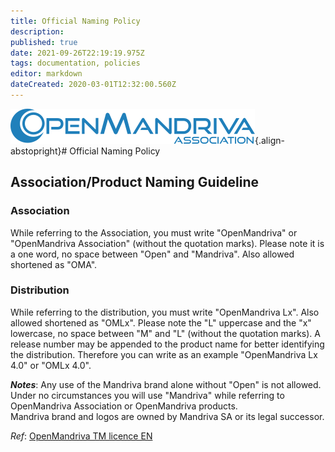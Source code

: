 ```yaml
---
title: Official Naming Policy
description: 
published: true
date: 2021-09-26T22:19:19.975Z
tags: documentation, policies
editor: markdown
dateCreated: 2020-03-01T12:32:00.560Z
---
```


![header-tr-asso.png](/assets/header-tr-asso.png){.align-abstopright}# Official Naming Policy


## Association/Product Naming Guideline
### Association

While referring to the Association, you must write "OpenMandriva" or "OpenMandriva Association" (without the quotation marks).
Please note it is a one word, no space between "Open" and "Mandriva".
Also allowed shortened as "OMA".

### Distribution
While referring to the distribution, you must write "OpenMandriva Lx".
Also allowed shortened as "OMLx". Please note the "L" uppercase and the "x" lowercase, no space between "M" and "L" (without the quotation marks).
A release number may be appended to the product name for better identifying the distribution. Therefore you can write as an example "OpenMandriva Lx 4.0" or "OMLx 4.0".


***Notes***:
Any use of the Mandriva brand alone without "Open" is not allowed.
Under no circumstances you will use "Mandriva" while referring to OpenMandriva Association or OpenMandriva products.<br>
Mandriva brand and logos are owned by Mandriva SA or its legal successor.

*Ref*: [OpenMandriva TM licence EN](/doc/OpenMandriva_TM_licence_EN)
